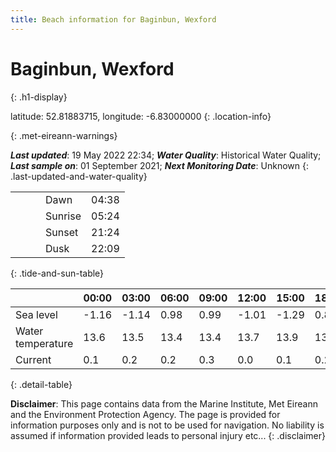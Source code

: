 ```yaml
---
title: Beach information for Baginbun, Wexford
---
```

# Baginbun, Wexford 
{: .h1-display}

latitude: 52.81883715, longitude: -6.83000000
{: .location-info}


{: .met-eireann-warnings}

___Last updated___: 19 May 2022 22:34; ___Water Quality___: Historical Water Quality;
___Last sample on___: 01 September 2021; ___Next Monitoring Date___: Unknown
{: .last-updated-and-water-quality}

|   |   |   |   |   |
|---|---|---|---|---|
|   |   |   | Dawn  | 04:38 |
|   |   |   | Sunrise  | 05:24 |
|   |   |   | Sunset  | 21:24 |
|   |   |   | Dusk  | 22:09 |
{: .tide-and-sun-table}

<div></div>

| | 00:00 | 03:00 | 06:00 | 09:00 | 12:00 | 15:00 | 18:00 | 21:00 |
|---|---|---|---|---|---|---|---|---|
| Sea level | -1.16 | -1.14 | 0.98 | 0.99| -1.01 | -1.29 | 0.82 | 1.26 |
| Water temperature | 13.6 | 13.5 | 13.4 | 13.4 | 13.7 | 13.9 | 13.8 | 13.7 |
| Current | 0.1 | 0.2 | 0.2 | 0.3 | 0.0| 0.1 | 0.2 | 0.3 |
{: .detail-table}

__Disclaimer__: This page contains data from the Marine Institute,
Met Eireann and the Environment Protection Agency. The page is provided for
information purposes only and is not to be used for navigation. No liability
is assumed if information provided leads to personal injury etc...
{: .disclaimer}
